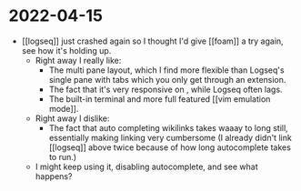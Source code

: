 # 2022-04-15

- [[logseq]] just crashed again so I thought I'd give [[foam]] a try again, see how it's holding up.
  - Right away I really like:
    - The multi pane layout, which I find more flexible than Logseq's single pane with tabs which you only get through an extension.
    - The fact that it's very responsive on <enter>, while Logseq often lags.
    - The built-in terminal and more full featured [[vim emulation mode]].
  - Right away I dislike:
    - The fact that auto completing wikilinks takes waaay to long still, essentially making linking very cumbersome (I already didn't link [[logseq]] above twice because of how long autocomplete takes to run.)
  - I might keep using it, disabling autocomplete, and see what happens?

